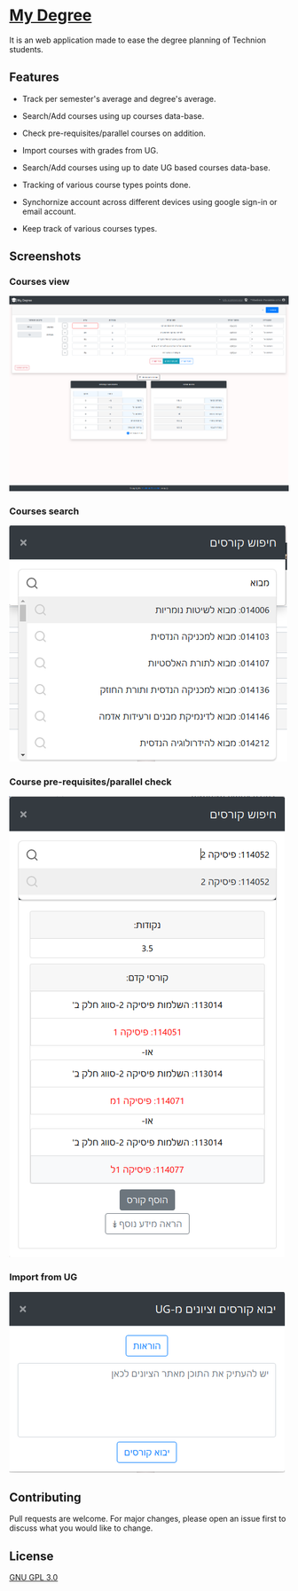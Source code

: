 # [My Degree](https://mydegree.co.il)
It is an web application made to ease the degree planning of Technion students.

## Features

- Track per semester's average and degree's average.

- Search/Add courses using up  courses data-base.

- Check pre-requisites/parallel courses on addition.

- Import courses with grades from UG.

- Search/Add courses using up to date UG based courses data-base.

- Tracking of various course types points done.

- Synchornize account across different devices using google sign-in or email account.

- Keep track of various courses types.

## Screenshots

### Courses view
![](/images/main.png)

### Courses search
![](/images/search_2.png)


### Course pre-requisites/parallel check
![](/images/search.png)

### Import from UG
![](/images/import_ug.png)



## Contributing
Pull requests are welcome. For major changes, please open an issue first to discuss what you would like to change.


## License
[GNU GPL 3.0](LICENSE.MD )
